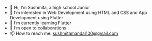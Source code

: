 - 👋 Hi, I’m Sushmita, a high school Junior
- 👀 I’m interested in Web Development using HTML and CSS and App Development using Flutter
- 🌱 I’m currently learning Flutter
- 💞️ I’m open to collaborations
- 📫 How to reach me: sushmitamandal100@gmail.com

<!---
Sushmita15/Sushmita15 is a ✨ special ✨ repository because its `README.md` (this file) appears on your GitHub profile.
You can click the Preview link to take a look at your changes.
--->
